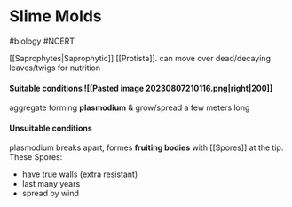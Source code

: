 # Slime Molds
#biology #NCERT 

[[Saprophytes|Saprophytic]] [[Protista]].
can move over dead/decaying leaves/twigs for nutrition

#### Suitable conditions ![[Pasted image 20230807210116.png|right|200]]
aggregate forming **plasmodium** & grow/spread a few meters long

#### Unsuitable conditions
plasmodium breaks apart, formes **fruiting bodies** with [[Spores]] at the tip.
These Spores:
- have true walls (extra resistant)
- last many years
- spread by wind

